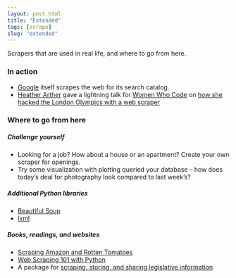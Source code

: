 ```yaml
---
layout: post.html
title: "Extended"
tags: [scrape]
slug: "extended"
---
```


Scrapers that are used in real life, and where to go from here.


### In action

* [Google](http://www.google.com) itself scrapes the web for its search catalog.
* [Heather Arther](http://twitter.com/harthvader) gave a lightning talk for [Women Who Code](http://meetup.com/women-who-code-sf) on [how she hacked the London Olympics with a web scraper](http://www.youtube.com/watch?v=vRPse4bssb4)


### Where to go from here

##### Challenge yourself
* Looking for a job? How about a house or an apartment? Create your own scraper for openings.
* Try some visualization with plotting queried your database – how does today’s deal for photography look compared to last week’s?

##### Additional Python libraries
* [Beautiful Soup](https://pypi.python.org/pypi/BeautifulSoup/)
* [lxml](http://lxml.de/)

##### Books, readings, and websites

* [Scraping Amazon and Rotten Tomatoes](http://hackaday.com/2013/01/23/web-scraping-amazon-and-rotten-tomatoes/)
* [Web Scraping 101 with Python](http://www.gregreda.com/2013/03/03/web-scraping-101-with-python/)
* A package for [scraping, storing, and sharing legislative information](https://github.com/sunlightlabs/billy)
